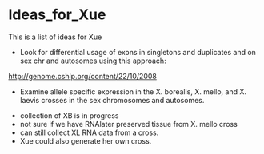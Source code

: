 # Ideas_for_Xue

This is a list of ideas for Xue

* Look for differential usage of exons in singletons and duplicates and on sex chr and autosomes using this approach:

http://genome.cshlp.org/content/22/10/2008

* Examine allele specific expression in the X. borealis, X. mello, and X. laevis crosses in the sex chromosomes and autosomes.
- collection of XB is in progress
- not sure if we have RNAlater preserved tissue from X. mello cross
- can still collect XL RNA data from a cross.
- Xue could also generate her own cross.
